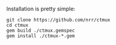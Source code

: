 Installation is pretty simple:

	git clone https://github.com/nrr/ctmux
	cd ctmux
	gem build ./ctmux.gemspec
	gem install ./ctmux-*.gem
